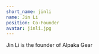 ```yaml
---
short_name: jinli
name: Jin Li
position: Co-Founder
avatar: jinli.jpg
---
```

Jin Li is the founder of Alpaka Gear